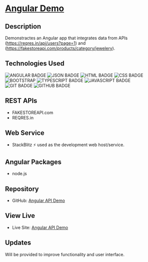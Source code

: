 # [Angular Demo](https://github.com/MegAgainDev/mlaas/riskassesment/db/)

## Description
Demonstractes an Angular app that integrates data from APIs (https://reqres.in/api/users?page=1) and (https://fakestoreapi.com/products/category/jewelery).

## Technologies Used
![ANGULAR BADGE](https://img.shields.io/badge/Angular-red)
![JSON BADGE](https://img.shields.io/badge/JSON-green)
![HTML BADGE](https://img.shields.io/badge/HTML-239120?style=for-the-badge&logo=html5&logoColor=white)
![CSS BADGE](https://img.shields.io/badge/CSS-239120?&style=for-the-badge&logo=css3&logoColor=white)
![BOOTSTRAP](https://img.shields.io/badge/GitHub-100000?style=for-the-badge&logo=github&logoColor=white)
![TYPESCRIPT BADGE](https://img.shields.io/badge/TypeScript-blue)
![JAVASCRIPT BADGE](https://img.shields.io/badge/JavaScript-323330?style=for-the-badge&logo=javascript&logoColor=F7DF1E)
![GIT BADGE](https://img.shields.io/badge/GIT-E44C30?style=for-the-badge&logo=git&logoColor=white)
![GITHUB BADGE](https://img.shields.io/badge/GitHub-100000?style=for-the-badge&logo=github&logoColor=white)

## REST APIs
- FAKESTOREAPI.com
- REQRES.in

## Web Service
- StackBlitz ⚡️ used as the development web host/service.

## Angular Packages
- node.js

## Repository
- GitHub: [Angular API Demo](https://github.com/MegAgainDev/api-angular-demo/)

## View Live
- Live Site: [Angular API Demo](https://angular-cmj-vxxck5.stackblitz.io)

## Updates
Will be provided to improve functionality and user interface.
